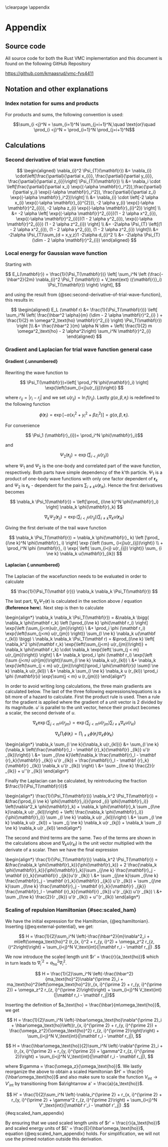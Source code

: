\clearpage
\appendix

# Appendix

## Source code

All source code for both the Rust VMC implementation and this document is found on the following GitHub Repository

<https://github.com/kmaasrud/vmc-fys4411>

## Notation and other explanations

### Index notation for sums and products

For products and sums, the following convention is used:

$$\sum_{i <j}^N = \sum_{i=1}^N \sum_{j=i+1}^N,\quad \text{or}\quad \prod_{i <j}^N = \prod_{i=1}^N \prod_{j=i+1}^N$$

## Calculations

### Second derivative of trial wave function

<!-- Anna doesn't understand the last step -->
$$
\begin{aligned}
\nabla_{i}^2 \Psi_{T}(\mathbf{r})
&= \nabla_{i} \cdot\left[\frac{\partial}{\partial x_{i}}, \frac{\partial}{\partial y_{i}},   
   \frac{\partial}{\partial z_{i}}\right] \Psi_{T}(\mathbf{r}) \\
&= \nabla_i \cdot \left[\frac{\partial}{\partial x_i} \exp{(-\alpha
   \mathbf{r}_i^2}),\frac{\partial}{\partial y_i} \exp{(-\alpha \mathbf{r}_i^2}), \frac{\partial}{\partial z_i} \exp{(-\alpha \mathbf{r}_i^2})\right] \\
&= \nabla_{i} \cdot \left[-2 \alpha x_{i} \exp{(-\alpha \mathbf{r}_{i}^{2}}), -2 \alpha
   y_{i}  
   \exp{(-\alpha \mathbf{r}^2_{i}}), -2 \alpha z_{i} \exp{(-\alpha \mathbf{r}_{i}^2})
   \right] \\
&= -2 \alpha \left[  \exp{(-\alpha \mathbf{r}^2_{i}})(1 - 2 \alpha x^2_{i}), \exp{(-\alpha
   \mathbf{r}^2_{i}})(1 - 2 \alpha y^2_{i}), \exp{(-\alpha \mathbf{r}^2_{i}})
   (1 - 2 \alpha z^2_{i}) \right] \\
&= -2\alpha \Psi_{T} \left[(1 - 2 \alpha x^2_{i}), (1 - 2 \alpha y^2_{i}),
   (1 - 2 \alpha  z^2_{i}) \right]\\
&= -2\alpha \Psi_{T}\sum_{d = x,y,z}1 -2\alpha d_{i}^2 \\
&= -2\alpha \Psi_{T}(\dim - 2 \alpha  \mathbf{r}^2_{i})
\end{aligned}
$$

### Local energy for Gaussian wave function

Starting with

$$
E_L(\mathbf{r}) =
    \frac{1}{\Psi_T(\mathbf{r})} \left[ \sum_i^N \left (\frac{-\hbar^2}{2m}
    \nabla_{i}^2 \Psi_T (\mathbf{r}) + V_\text{ext} ({\mathbf{r}}_i) \Psi_T(\mathbf{r}) \right)  
    \right],
$$


and using the result from {@sec:second-derivative-of-trial-wave-function}, this results in:

$$
\begin{aligned} E_L (\mathbf r) &=  \frac{1}{\Psi_T(\mathbf{r})}  \left[ \sum_i^N \left(  \frac{\hbar^2 \alpha}{m}  (\dim - 2
    \alpha  \mathbf{r}^2_{i} ) + \frac{1}{2} m \omega^2_\text{ho} \mathbf{r}^2_{i} \right) \Psi_T(\mathbf{r}) \right ]\\
&= \frac{\hbar^2 }{m} \alpha N \dim +  \left( \frac{1}{2} m \omega^2_\text{ho} - 2 \alpha^2\right)  \sum_i^N \mathbf{r}^2_{i}
\end{aligned}
$$


### Gradient and Laplacian for trial wave function general case

#### Gradient {.unnumbered}

Rewriting the wave function to

$$
\Psi_T(\mathbf{r})=\left[
    \prod_i^N \phi(\mathbf{r}_i)
\right]
\exp{\left(\sum_{i<j}u(r_{ij})\right)}
$$

where $r_{ij} = |r_i - r_j|$ and we set $u(r_{ij}) = \ln f(r_{ij})$. Lastly $g(\alpha, \beta,\mathbf{r}_i)$ is redefined to the following function

$$
\phi(\mathbf{r}_i) = \exp [-\alpha(x_i^2 + y_i^2 + \beta z_i^2)] = g(\alpha, \beta,\mathbf{r}_i).
$$

For convenience

$$ \Psi_1 (\mathbf{r}_{i})= \prod_i^N \phi(\mathbf{r}_i)$$

and  

$$\Psi_2 (\mathbf{r}_ {ij}) = \exp{\left(\sum_{i<j}u(r_{ij})\right)}$$

where $\Psi_1$  and $\Psi_2$ is the one-body and correlated part of the wave function, respectively. Both parts have simple dependency of the k'th particle. $\Psi_1$ is a product of one-body wave functions with only one factor dependent of $\mathbf{r}_k$ and $\Psi_2$ is $\mathbf{r}_k$ - dependent for the pairs $\sum _{i\ne k} u(\mathbf{r} _{ik})$.  Hence the first derivatives becomes

$$
\nabla_k \Psi_1(\mathbf{r}) = \left[\prod_ {i\ne k}^N \phi(\mathbf{r}_i) \right] \nabla_k \phi(\mathbf{r}_k)
$$


$$
\nabla_k \Psi_2(\mathbf{r}_ {ij}) = \exp {\left (\sum_ {i<j}u(r_{ij})\right)}  \sum_ {i \ne k} \nabla_k  u(\mathbf{r}_{ik})
$$

Giving the first derivate of the trail wave function

$$
\nabla_k \Psi_T(\mathbf{r}) = \nabla_k \phi(\mathbf{r}_ k) \left [\prod_ {i\ne k}^N \phi(\mathbf{r}_ i) \right] \exp {\left (\sum_ {i<j}u(r_{ij})\right)} \\ +
 \prod_i^N \phi (\mathbf{r}_ i) \exp{ \left( \sum_{i<j} u(r_{ij}) \right)}  \sum_ {i \ne k} \nabla_k  u(\mathbf{r}_{ik})
$$

#### Laplacian {.unnumbered}

The Laplacian of the wacefunction needs to be evaluated in order to calculate

$$
\frac{1}{\Psi_T(\mathbf {r})} \nabla_k \nabla_k \Psi_T(\mathbf{r})
$$

The last part, $\nabla_k \Psi_T(\mathbf{r})$ is calculated in the section above / equation (**Reference here**). Next step is then to calculate

<!-- Check this!  -->
\begin{align*}
\nabla_k \nabla_k \Psi_T(\mathbf{r}) = &\nabla_k \bigg( \nabla_k \phi(\mathbf r_k) \left [\prod_{i\ne k} \phi(\mathbf r_i) \right] \exp{\left (\sum_{j<m}u(r_{jm})\right)} \\
 &+ \prod_i \phi (\mathbf r_i) \exp{\left(\sum_{j<m} u(r_{jm}) \right)}  \sum_{l \ne k} \nabla_k  u(\mathbf r_{kl}) \bigg) \\
\nabla_k \nabla_k \Psi_T(\mathbf r) = &\prod_{i\ne k} \left[ \nabla_k^2 \phi(\mathbf r_k) \exp{\left(\sum_{j<m} u(r_{jm})\right)} + \nabla_k \phi(\mathbf r_k) \cdot  \nabla_k \exp{\left( \sum_{j < m} u(r_{jm})\right)} \right] \\ &+ \nabla_k \prod_i \phi (\mathbf r_i) \exp{\left (\sum _{j<m} u(r_{jm})\right)}\sum_{l \ne k} \nabla_k u(r_{kl}) \\ &+
\nabla_k \exp{\left(\sum_{j < m} u(r_{jm})\right)}\prod_i \phi(\mathbf{r}_i) \sum_{l \ne k} \nabla_k u(r_{kl}) \\ &+ \nabla_k \sum_{l \ne k} \nabla_k u (r_{kl}) \prod_i \phi (\mathbf{r}_i) \exp{\sum_{j < m} u (r_{jm})}
\end{align*}

In order to avoid writing long calculations, the three main gradients are calculated below. The last of the three following expressions/equations is a bit more of a hazard to calculate. First the product rule is used. Then a rule for the gradient is applied where the gradient of a unit vector is 2 divided by its magnitude. $u'$ is parallel to the unit vector, hence their product becomes a scalar, the second derivate of $u$.

$$
\nabla_k
\exp{\left(\sum_{j <m}{u(r_{jm}}\right)} = \exp{\left(\sum_{j <m}{u(r_{jm}}\right)} \sum_{l \ne k}{\nabla_k u(r_{kl})}
$$

$$
\nabla_k \prod_i \phi(\mathbf{r}_i) = \prod _{i \ne k} \phi(\mathbf{r}_i) \nabla_k \phi(\mathbf {r}_k)
$$

\begin{align*}
\nabla_k \sum_{l \ne k}{\nabla_k u(r_{kl})} &= \sum_{l \ne k}{\nabla_k \left(\frac{\mathbf{r}_l - \mathbf {r}_k}{\mathbf{r} _{lk}} u'(r _{lk})\right)} \\ &= \sum _{l\ne k}\left(\nabla_k \frac{\mathbf{r}_l - \mathbf {r}_k}{\mathbf{r} _{lk}} u'(r _{lk}) + \frac{\mathbf{r}_l - \mathbf {r}_k}{\mathbf{r} _{lk}} \nabla_k u'(r _{lk}) \right) \\ &= \sum _{l\ne k} \frac{2}{r _{lk}} + u''(r _{lk})
\end{align*}


Finally the Laplacian can be calculated, by reintroducing the fraction $\frac{1}{\Psi_T(\mathbf{r})}$

\begin{align*}
\frac{1}{\Psi_T(\mathbf{r})} \nabla_k^2 \Psi_T(\mathbf{r}) = &\frac{\prod_{i \ne k} \phi(\mathbf{r}_i)}{\prod _{i} \phi(\mathbf{r}_i)} \left(\nabla^2_k \phi(\mathbf{r}_k) + \nabla_k \phi(\mathbf{r}_k \sum _{l\ne k}\nabla_k u(r _{kl})\right)  + \left( \frac{\nabla_k \phi(\mathbf{r}_i)}{\phi(\mathbf{r}_i)} \sum _{l \ne k} \nabla_k u(r _{kl})\right) \\ &+ \sum _{l \ne k} \nabla_k u(r _{kl})  + \sum _{j \ne k} \nabla_k u(r _{kj}) + \nabla_k  \sum _{l \ne k} \nabla_k u(r _{kl})
\end{align*}

The second and third terms are the same. Two of the terms are shown in the calculations above and $\nabla_k u(r_{kl})$ is the unit vector multiplied with the derivate of a scalar. Then we have the final expression


\begin{align*}
\frac{1}{\Psi_T(\mathbf{r})} \nabla_k^2 \Psi_T(\mathbf{r}) = &\frac{\nabla_k \phi(\mathbf{r}_k)}{\phi(\mathbf{r}_k)} + 2 \frac{\nabla_k \phi(\mathbf{r}_k)}{\phi(\mathbf{r}_k)}\sum _{j\ne k}
\frac{\mathbf{r}_j - \mathbf {r}_k}{\mathbf{r} _{jk}}u'(r _{lk}) \\ &+ \sum _{j\ne k}\sum _{l\ne k}
\frac{\mathbf{r}_j - \mathbf {r}_k}{\mathbf{r} _{jk}} u'(r _{lk}) + \sum _{j\ne k}\sum _{l\ne k}
\frac{\mathbf{r}_j - \mathbf {r}_k}{\mathbf{r} _{jk}} \frac{\mathbf{r}_l - \mathbf {r}_k}{\mathbf{r} _{lk}}  u'(r _{jk})  u'(r _{lk}) \\ &+ \sum _{l\ne k} \frac{2}{r _{lk}} u'(r _{lk}) +  u''(r _{lk})
\end{align*}

### Scaling of repulsion Hamiltonian {#sec:scaled_ham}

We have the initial expression for the Hamiltonian, {@eq:hamiltonian}. Inserting {@eq:external-potential}, we get:

$$ H = \frac{1}{2}\sum_i^N \left(-\frac{\hbar^2}{m}\nabla^2_i + m\left(\omega_\text{ho}^2 (r_{x, i}^2 + r_{y, i}^2) + \omega_z^2 r_{z, i}^2\right)\right) + \sum_{i<j}^N V_\text{int}(|\mathbf r_i - \mathbf r_j|) .$$

We now introduce the scaled length unit $r' = \frac{r}{a_\text{ho}}$ which in turn leads to $\nabla^{\prime 2}_i = a_\text{ho}^2\nabla_i^2$.

$$ H = \frac{1}{2}\sum_i^N \left(-\frac{\hbar^2}{ma_\text{ho}^2}\nabla^{\prime 2}_i  + ma_\text{ho}^2\left(\omega_\text{ho}^2(r_{x, i}^{\prime 2} + r_{y, i}^{\prime 2}) + \omega_z^2 r_{z, i}^{\prime 2}\right)\right) + \sum_{i<j}^N V_\text{int}(|\mathbf r_i - \mathbf r_j|)$$

Inserting the definition of $a_\text{ho} = \frac{\hbar}{m\omega_\text{ho}}$, we get

$$ H = \frac{1}{2}\sum_i^N \left(-\hbar\omega_\text{ho}\nabla^{\prime 2}_i  + \hbar\omega_\text{ho}\left((r_{x, i}^{\prime 2} + r_{y, i}^{\prime 2}) + \frac{\omega_z^2}{\omega_\text{ho}^2} r_{z, i}^{\prime 2}\right)\right) + \sum_{i<j}^N V_\text{int}(|\mathbf r_i - \mathbf r_j|), $$

$$ H = \frac{\hbar\omega_\text{ho}}{2}\sum_i^N \left(-\nabla^{\prime 2}_i  + (r_{x, i}^{\prime 2} + r_{y, i}^{\prime 2}) + \gamma^2 r_{z, i}^{\prime 2})\right) + \sum_{i<j}^N V_\text{int}(|\mathbf r_i - \mathbf r_j|), $$

where $\gamma = \frac{\omega_z}{\omega_\text{ho}}$. We lastly reorganize the above to obtain a scaled Hamiltonian $H' = \frac{H}{\hbar\omega_\text{ho}}$ and also make sure to scale the function $V_\text{int}\rightarrow V'_\text{int}$ by transitioning from $a\rightarrow a' = \frac{a}{a_\text{ho}}$.

$$ H' = \frac{1}{2}\sum_i^N \left(-\nabla_i^{\prime 2} + r_{x, i}^{\prime 2} + r_{y, i}^{\prime 2} + \gamma^2 r_{z, i}^{\prime 2}\right) + \sum_{i<j}^N V'_\text{int}(|\mathbf r'_i - \mathbf r'_j|) .$$ {#eq:scaled_ham_appendix}

By ensuring that we used scaled length units of $r' = \frac{r}{a_\text{ho}}$ and scaled energy units of $E' = \frac{E}{\hbar\omega_\text{ho}}$, equation {@eq:scaled_ham_appendix} holds. For simplification, we will not use the primed notation outside this derivation.

